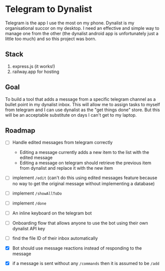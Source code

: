 # Telegram to Dynalist 
Telegram is the app I use the most on my phone. Dynalist is my organisational succor on my desktop. I need an effective and simple way to manage one from the other (the dynalist android app is unfortunately just a little too much) and so this project was born.

## Stack
1. express.js (it works!)
2. railway.app for hosting 

## Goal 
To build a tool that adds a message from a specific telegram channel as a bullet point in my dynalist inbox. This will allow me to assign tasks to myself from telegram and I can use dynalist as the "get things done" store. But this will be an acceptable substitute on days I can't get to my laptop.

## Roadmap
- [ ] Handle edited messages from telegram correctly 
  - Editing a message currently adds a new item to the list with the edited message 
  - Editing a message on telegram should retrieve the previous item from dynalist and replace it with the new item
- [ ] implement `/edit` (can't do this using edited messages feature because no way to get the original message without implementing a database)
- [ ] implement `/showAllToDo`
- [ ] implement `/done`
- [ ] An inline keyboard on the telegram bot
- [ ] Onboarding flow that allows anyone to use the bot using their own dynalist API key
- [ ] find the file ID of their inbox automatically
- [x] Bot should use message reactions instead of responding to the message
- [x] if a message is sent without any `/commands` then it is assumed to be `/add`

